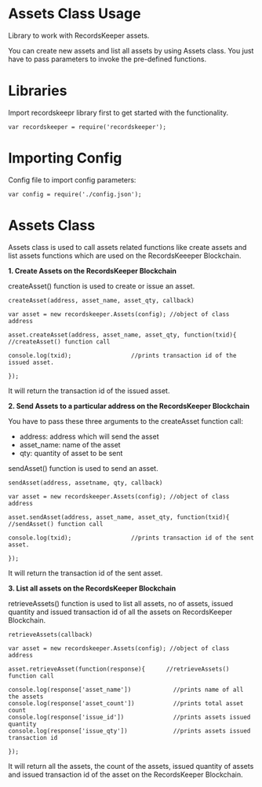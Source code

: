 Assets Class Usage 
========================

Library to work with RecordsKeeper assets.

You can create new assets and list all assets by using Assets class. You
just have to pass parameters to invoke the pre-defined functions.

Libraries
=========

Import recordskeepr library first to get started with the functionality.

``` {.sourceCode .nodejs}
var recordskeeper = require('recordskeeper');  
```

Importing Config
===================

Config file to import config parameters:

``` {.sourceCode .nodejs}
var config = require('./config.json');
```

Assets Class
============

<div class="Assets">

Assets class is used to call assets related functions like create assets
and list assets functions which are used on the RecordsKeeeper
Blockchain.

</div>

**1. Create Assets on the RecordsKeeper Blockchain**

createAsset() function is used to create or issue an asset.

``` {.sourceCode .nodejs}
createAsset(address, asset_name, asset_qty, callback) 

var asset = new recordskeeper.Assets(config); //object of class address 

asset.createAsset(address, asset_name, asset_qty, function(txid){          //createAsset() function call   

console.log(txid);                 //prints transaction id of the issued asset.

}); 
```

It will return the transaction id of the issued asset.

**2. Send Assets to a particular address on the RecordsKeeper
Blockchain**

You have to pass these three arguments to the createAsset function call:

-   address: address which will send the asset
-   asset\_name: name of the asset
-   qty: quantity of asset to be sent

sendAsset() function is used to send an asset.

``` {.sourceCode .nodejs}
sendAsset(address, assetname, qty, callback)  

var asset = new recordskeeper.Assets(config); //object of class address 

asset.sendAsset(address, asset_name, asset_qty, function(txid){          //sendAsset() function call   

console.log(txid);                 //prints transaction id of the sent asset.

});
```

It will return the transaction id of the sent asset.

**3. List all assets on the RecordsKeeper Blockchain**

retrieveAssets() function is used to list all assets, no of assets,
issued quantity and issued transaction id of all the assets on
RecordsKeeper Blockchain.

``` {.sourceCode .nodejs}
retrieveAssets(callback) 

var asset = new recordskeeper.Assets(config); //object of class address 

asset.retrieveAsset(function(response){      //retrieveAssets() function call

console.log(response['asset_name'])            //prints name of all the assets
console.log(response['asset_count'])           //prints total asset count
console.log(response['issue_id'])              //prints assets issued quantity
console.log(response['issue_qty'])             //prints assets issued transaction id

}); 
```

It will return all the assets, the count of the assets, issued quantity
of assets and issued transaction id of the asset on the RecordsKeeper
Blockchain.
